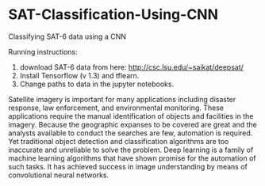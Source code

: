 # SAT-Classification-Using-CNN
Classifying SAT-6 data using a CNN

Running instructions:

1. download SAT-6 data from here: http://csc.lsu.edu/~saikat/deepsat/
2. Install Tensorflow (v 1.3) and tflearn.
3. Change paths to data in the jupyter notebooks.

Satellite imagery is important for many applications including disaster response, law enforcement, and environmental monitoring. These applications require the manual identification of objects and facilities in the imagery. Because the geographic expanses to be covered are great and the analysts available to conduct the searches are few, automation is required. Yet traditional object detection and classification algorithms are too inaccurate and unreliable to solve the problem. Deep learning is a family of machine learning algorithms that have shown promise for the automation of such tasks. It has achieved success in image understanding by means of convolutional neural networks.
